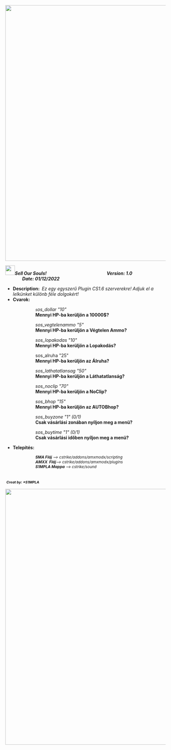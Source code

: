 <p><img src="https://i.imgur.com/4M7IWwP.gif" style="width:800px" /></p>

<p><img src="https://store-images.microsoft.com/image/apps.5776.13510798882863495.a272fbc4-ffa3-4878-9602-509559f9eaba.1537a623-da5b-4809-83fe-f50b0ab003f3?mode=scale&amp;q=90&amp;h=300&amp;w=300" style="height:30px; width:30px" /><strong><em>Sell Our Souls!&nbsp; &nbsp; &nbsp; &nbsp; &nbsp; &nbsp; &nbsp; &nbsp; &nbsp; &nbsp; &nbsp; &nbsp; &nbsp; &nbsp; &nbsp; &nbsp; &nbsp; &nbsp; &nbsp; &nbsp; &nbsp; &nbsp; &nbsp; &nbsp; &nbsp; &nbsp; &nbsp; &nbsp; &nbsp;Version: 1.0&nbsp; &nbsp; &nbsp; &nbsp; &nbsp; &nbsp; &nbsp; &nbsp; &nbsp; &nbsp; &nbsp; &nbsp; &nbsp; &nbsp; &nbsp; &nbsp; &nbsp; &nbsp; &nbsp; &nbsp; &nbsp; &nbsp; &nbsp; &nbsp; Date: 01/12/2022</em></strong></p>

<ul>
	<li><strong>Description: </strong><em>&nbsp;Ez egy egyszerű Plugin CS1.6 szerverekre! Adjuk el a lelk&uuml;nket k&uuml;l&ouml;nb f&eacute;le dolgok&eacute;rt!&nbsp;</em></li>
	<li><strong>Cvarok:&nbsp;</strong></li>
</ul>

<p><em><span style="font-size:12px">&nbsp; &nbsp; &nbsp; &nbsp; &nbsp; &nbsp; &nbsp; &nbsp; &nbsp; &nbsp; &nbsp; &nbsp; &nbsp; &nbsp; s</span>os_dollar &quot;10&quot;</em><br />
<em><span style="font-size:12px">&nbsp; &nbsp; &nbsp; &nbsp; &nbsp; &nbsp; &nbsp; &nbsp; &nbsp; &nbsp; &nbsp; &nbsp; &nbsp; &nbsp; </span></em><strong>Mennyi HP-ba ker&uuml;lj&ouml;n a 10000$?</strong></p>

<p><em><span style="font-size:12px">&nbsp; &nbsp; &nbsp; &nbsp; &nbsp; &nbsp; &nbsp; &nbsp; &nbsp; &nbsp; &nbsp; &nbsp; &nbsp; &nbsp; </span>sos_vegtelenammo &quot;5&quot;</em><br />
<em><span style="font-size:12px">&nbsp; &nbsp; &nbsp; &nbsp; &nbsp; &nbsp; &nbsp; &nbsp; &nbsp; &nbsp; &nbsp; &nbsp; &nbsp; &nbsp; </span></em><strong>Mennyi HP-ba ker&uuml;lj&ouml;n a V&eacute;gtelen Ammo?</strong></p>

<p><em><span style="font-size:12px">&nbsp; &nbsp; &nbsp; &nbsp; &nbsp; &nbsp; &nbsp; &nbsp; &nbsp; &nbsp; &nbsp; &nbsp; &nbsp; &nbsp; </span>sos_lopakodas &quot;10&quot;</em><br />
<em><span style="font-size:12px">&nbsp; &nbsp; &nbsp; &nbsp; &nbsp; &nbsp; &nbsp; &nbsp; &nbsp; &nbsp; &nbsp; &nbsp; &nbsp; &nbsp; </span></em><strong>Mennyi HP-ba ker&uuml;lj&ouml;n a Lopakod&aacute;s?</strong></p>

<p><em><span style="font-size:12px">&nbsp; &nbsp; &nbsp; &nbsp; &nbsp; &nbsp; &nbsp; &nbsp; &nbsp; &nbsp; &nbsp; &nbsp; &nbsp; &nbsp; </span></em>sos_alruha &quot;25&quot;<br />
<em><span style="font-size:12px">&nbsp; &nbsp; &nbsp; &nbsp; &nbsp; &nbsp; &nbsp; &nbsp; &nbsp; &nbsp; &nbsp; &nbsp; &nbsp; &nbsp; </span></em><strong>Mennyi HP-ba ker&uuml;lj&ouml;n az &Aacute;lruha?</strong></p>

<p><em><span style="font-size:12px">&nbsp; &nbsp; &nbsp; &nbsp; &nbsp; &nbsp; &nbsp; &nbsp; &nbsp; &nbsp; &nbsp; &nbsp; &nbsp; &nbsp; </span>sos_lathatatlansag &quot;50&quot;</em><br />
<em><span style="font-size:12px">&nbsp; &nbsp; &nbsp; &nbsp; &nbsp; &nbsp; &nbsp; &nbsp; &nbsp; &nbsp; &nbsp; &nbsp; &nbsp; &nbsp; </span></em><strong>Mennyi HP-ba ker&uuml;lj&ouml;n a L&aacute;thatatlans&aacute;g?</strong></p>

<p><em><span style="font-size:12px">&nbsp; &nbsp; &nbsp; &nbsp; &nbsp; &nbsp; &nbsp; &nbsp; &nbsp; &nbsp; &nbsp; &nbsp; &nbsp; &nbsp; </span>sos_noclip &quot;70&quot;</em><br />
<em><span style="font-size:12px">&nbsp; &nbsp; &nbsp; &nbsp; &nbsp; &nbsp; &nbsp; &nbsp; &nbsp; &nbsp; &nbsp; &nbsp; &nbsp; &nbsp; </span></em><strong>Mennyi HP-ba ker&uuml;lj&ouml;n a NoClip?</strong></p>

<p><em><span style="font-size:12px">&nbsp; &nbsp; &nbsp; &nbsp; &nbsp; &nbsp; &nbsp; &nbsp; &nbsp; &nbsp; &nbsp; &nbsp; &nbsp; &nbsp; </span>sos_bhop &quot;15&quot;</em><br />
<em><span style="font-size:12px">&nbsp; &nbsp; &nbsp; &nbsp; &nbsp; &nbsp; &nbsp; &nbsp; &nbsp; &nbsp; &nbsp; &nbsp; &nbsp; &nbsp; </span></em><strong>Mennyi HP-ba ker&uuml;lj&ouml;n az AUTOBhop?</strong></p>

<p><em><span style="font-size:12px">&nbsp; &nbsp; &nbsp; &nbsp; &nbsp; &nbsp; &nbsp; &nbsp; &nbsp; &nbsp; &nbsp; &nbsp; &nbsp; &nbsp; </span>sos_buyzone &quot;1&quot; (0/1)</em><br />
<em><span style="font-size:12px">&nbsp; &nbsp; &nbsp; &nbsp; &nbsp; &nbsp; &nbsp; &nbsp; &nbsp; &nbsp; &nbsp; &nbsp; &nbsp; &nbsp; </span></em><strong>Csak v&aacute;s&aacute;rl&aacute;si zon&aacute;ban ny&iacute;ljon meg a men&uuml;?</strong></p>

<p><em><span style="font-size:12px">&nbsp; &nbsp; &nbsp; &nbsp; &nbsp; &nbsp; &nbsp; &nbsp; &nbsp; &nbsp; &nbsp; &nbsp; &nbsp; &nbsp; </span>sos_buytime &quot;1&quot; <span style="font-size:14px">(0/1)</span></em><br />
<em><span style="font-size:12px">&nbsp; &nbsp; &nbsp; &nbsp; &nbsp; &nbsp; &nbsp; &nbsp; &nbsp; &nbsp; &nbsp; &nbsp; &nbsp; &nbsp; </span></em><strong>Csak v&aacute;s&aacute;rl&aacute;si időben ny&iacute;ljon meg a men&uuml;?</strong></p>

<ul>
	<li><strong>Telep&iacute;t&eacute;s:</strong></li>
</ul>

<p><em><span style="font-size:12px">&nbsp; &nbsp; &nbsp; &nbsp; &nbsp; &nbsp; &nbsp; &nbsp; &nbsp; &nbsp; &nbsp; &nbsp; &nbsp; &nbsp; </span></em><span style="font-size:12px"><em><strong>SMA Fl&aacute;j</strong> --&gt; cstrike/addons/amxmodx/scripting</em></span><br />
<em><span style="font-size:12px">&nbsp; &nbsp; &nbsp; &nbsp; &nbsp; &nbsp; &nbsp; &nbsp; &nbsp; &nbsp; &nbsp; &nbsp; &nbsp; &nbsp; </span></em><span style="font-size:12px"><em><strong>AMXX&nbsp; Fl&aacute;j</strong>--&gt; cstrike/addons/amxmodx/plugins</em></span><br />
<em><span style="font-size:12px">&nbsp; &nbsp; &nbsp; &nbsp; &nbsp; &nbsp; &nbsp; &nbsp; &nbsp; &nbsp; &nbsp; &nbsp; &nbsp; &nbsp; </span></em><span style="font-size:12px"><em><strong>S1MPLA Mappa</strong> --&gt; cstrike/sound</em></span></p>

<p><strong><em>&nbsp; &nbsp; &nbsp; &nbsp; &nbsp; &nbsp; &nbsp; &nbsp; &nbsp; &nbsp; &nbsp; &nbsp; &nbsp; &nbsp; &nbsp; &nbsp; &nbsp; &nbsp; &nbsp; &nbsp; &nbsp; &nbsp; &nbsp; &nbsp; &nbsp; &nbsp; &nbsp; &nbsp; &nbsp; &nbsp; &nbsp; &nbsp; &nbsp; &nbsp; &nbsp; &nbsp; &nbsp; &nbsp; &nbsp; &nbsp; &nbsp; &nbsp; &nbsp; &nbsp; &nbsp; &nbsp; &nbsp; &nbsp; &nbsp; &nbsp; &nbsp; &nbsp; &nbsp; &nbsp; &nbsp; &nbsp; &nbsp; &nbsp; &nbsp; &nbsp; &nbsp; &nbsp; &nbsp; &nbsp; &nbsp; &nbsp; &nbsp; &nbsp; &nbsp; &nbsp; &nbsp; &nbsp; &nbsp; &nbsp; &nbsp; &nbsp; &nbsp;<span style="font-size:11px">Creat by: *S1MPLA</span></em></strong></p>

<p><img src="https://i.imgur.com/4M7IWwP.gif" style="width:800px" /></p>
